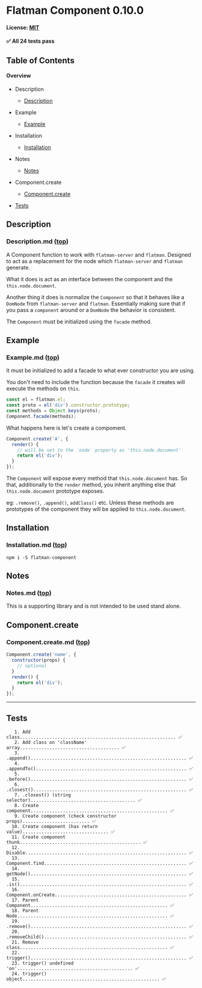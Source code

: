 # Flatman Component 0.10.0
#### License: [MIT](https://opensource.org/licenses/MIT)

#### ✅ All 24 tests pass

## Table of Contents

#### Overview


- Description
  - [Description](#--description-top)

- Example
  - [Example](#--example-top)

- Installation
  - [Installation](#--installation-top)

- Notes
  - [Notes](#--notes-top)

- Component.create
  - [Component.create](#--component-create-top)
- [Tests](#tests)

## Description
### Description.md ([top](#table-of-contents))

A Component function to work with `flatman-server` and `flatman`. Designed to act as a replacement for the node which `flatman-server` and `flatman` generate.

What it does is act as an interface between the component and the `this.node.document`.

Another thing it does is normalize the `Component` so that it behaves like a `DomNode` from `flatman-server` and `flatman`. Essentially making sure that if you pass a `component` around or a `DomNode` the behavior is consistent.

The `Component` must be initialized using the `facade` method.

## Example
### Example.md ([top](#table-of-contents))

It must be initialized to add a facade to what ever constructor you are using.

You don't need to include the function because the `facade` it creates will execute the methods on `this`.

```javascript
const el = flatman.el;
const proto = el('div').constructor.prototype;
const methods = Object.keys(proto);
Component.facade(methods);
```

What happens here is let's create a compoment.

```javascript
Component.create('A', {
  render() {
    // will be set to the `node` property as 'this.node.document'
    return el('div');
  }
});
```

The `Component` will expose every method that `this.node.document` has. So that, additionally to the `render` method, you inherit anything else that `this.node.document` prototype exposes.

eg: `.remove()`, `.append()`, `addClass()` etc. Unless these methods are prototypes of the component they will be applied to `this.node.document`.

## Installation
### Installation.md ([top](#table-of-contents))

`npm i -S flatman-component`

## Notes
### Notes.md ([top](#table-of-contents))

This is a supporting library and is not intended to be used stand alone.

## Component.create
### Component.create.md ([top](#table-of-contents))

```javascript
Component.create('name', {
  constructor(props) {
    // optional
  }
  render() {
    return el('div');
  }
});
```

***

## Tests

```
   1. Add class.......................................................... ✅
   2. Add class on 'className' array..................................... ✅
   3. .append().......................................................... ✅
   4. .appendTo()........................................................ ✅
   5. .before().......................................................... ✅
   6. .closest()......................................................... ✅
   7. .closest() (string selector)....................................... ✅
   8. Create component................................................... ✅
   9. Create component (check constructor props)......................... ✅
  10. Create component (has return value)................................ ✅
  11. Create component thunk............................................. ✅
  12. Disable............................................................ ✅
  13. Component.find..................................................... ✅
  14. getNode().......................................................... ✅
  15. .is().............................................................. ✅
  16. Component.onCreate................................................. ✅
  17. Parent Component................................................... ✅
  18. Parent Node........................................................ ✅
  19. .remove().......................................................... ✅
  20. .removeChild()..................................................... ✅
  21. Remove class....................................................... ✅
  22. trigger().......................................................... ✅
  23. trigger() undefined 'on'........................................... ✅
  24. trigger() object................................................... ✅
```
